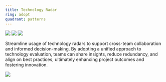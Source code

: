 ```yaml
---
title: Technology Radar
ring: adopt
quadrant: patterns
---
```


[![](https://img.shields.io/badge/blog%20post-0c7cba?logo=gitbook&logoColor=000&style=flat)](https://archicionado.com/p/technology-radar/)
[![](https://img.shields.io/badge/techradar-19967d?logo=serverfault&logoColor=000&style=flat)](https://techradar.aoe.com/)
[![](https://img.shields.io/badge/github-de5f85?logo=github&logoColor=000&style=flat)](https://github.com/RVR06/build-your-own-radar)

Streamline usage of technology radars to support cross-team collaboration and informed decision-making. By adopting a unified approach to technology evaluation, teams can share insights, reduce redundancy, and align on best practices, ultimately enhancing project outcomes and fostering innovation.

![](/img/2024-06-06/radar.png)